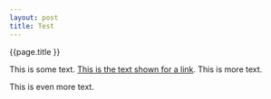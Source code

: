 ```yaml
---
layout: post
title: Test
---
```


{{page.title }}

This is some text. [This is the text shown for a link](http://somelink.com).
This is more text.

This is even more text.
